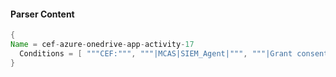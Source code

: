 #### Parser Content
```Java
{
Name = cef-azure-onedrive-app-activity-17
  Conditions = [ """CEF:""", """|MCAS|SIEM_Agent|""", """|Grant consent for third-party application|""" ]
}
```